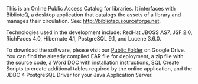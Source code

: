 This is an Online Public Access Catalog for libraries. It interfaces with BiblioteQ, a desktop application that catalogs the assets of a library and manages their circulation. See:  http://biblioteq.sourceforge.net.

Technologies used in the development include: RedHat JBOSS AS7, JSF 2.0, RichFaces 4.0, Hibernate 4.1, PostgreSQL 9.1, and Lucene 3.6.0.

To download the software, please visit our [Public Folder](https://drive.google.com/folderview?id=0B1okhY2QTNMAWGpvLU5zQXp6YTA&usp=sharing) on Google Drive. You can find the already compiled EAR file for deployment, a zip file with the source code, a Word DOC with installation instructions, SQL Create Scripts to create additional tables required by the online application, and the JDBC 4 PostgreSQL Driver for your Java Application Server.